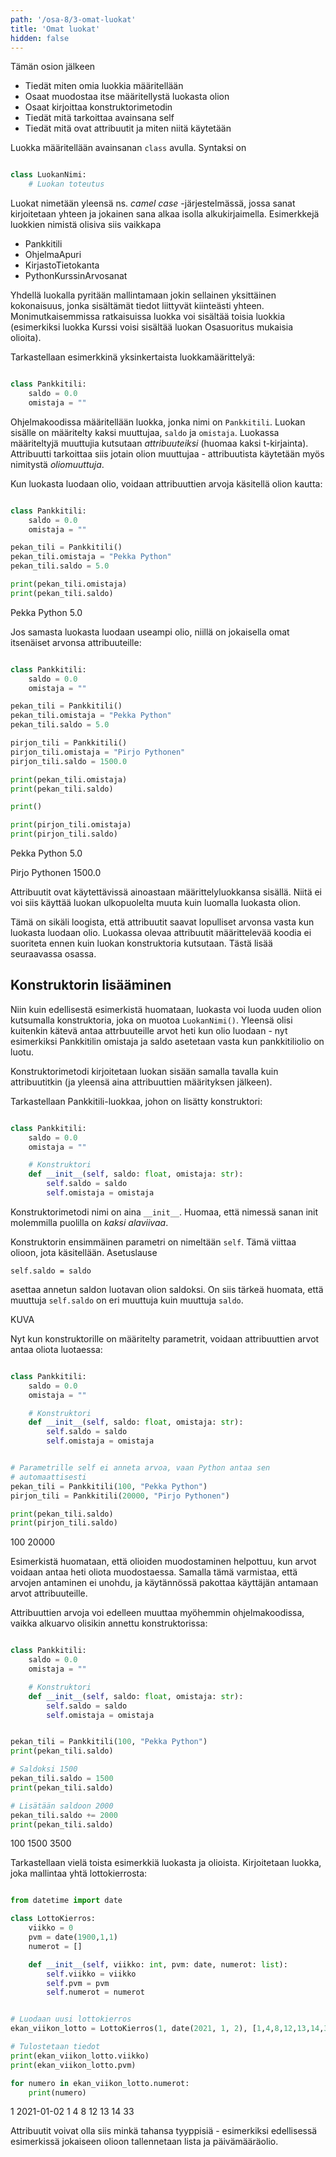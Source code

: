 ```yaml
---
path: '/osa-8/3-omat-luokat'
title: 'Omat luokat'
hidden: false
---
```


<text-box variant='learningObjectives' name='Oppimistavoitteet'>

Tämän osion jälkeen

- Tiedät miten omia luokkia määritellään
- Osaat muodostaa itse määritellystä luokasta olion
- Osaat kirjoittaa konstruktorimetodin
- Tiedät mitä tarkoittaa avainsana self
- Tiedät mitä ovat attribuutit ja miten niitä käytetään

</text-box>

Luokka määritellään avainsanan `class` avulla. Syntaksi on

```python

class LuokanNimi:
    # Luokan toteutus

```

Luokat nimetään yleensä ns. _camel case_ -järjestelmässä, jossa sanat kirjoitetaan yhteen ja jokainen sana alkaa isolla alkukirjaimella. Esimerkkejä luokkien nimistä olisiva siis vaikkapa

* Pankkitili
* OhjelmaApuri
* KirjastoTietokanta
* PythonKurssinArvosanat

Yhdellä luokalla pyritään mallintamaan jokin sellainen yksittäinen kokonaisuus, jonka sisältämät tiedot liittyvät kiinteästi yhteen. Monimutkaisemmissa ratkaisuissa luokka voi sisältää toisia luokkia (esimerkiksi luokka Kurssi voisi sisältää luokan Osasuoritus mukaisia olioita).

Tarkastellaan esimerkkinä yksinkertaista luokkamäärittelyä:

```python

class Pankkitili:
    saldo = 0.0
    omistaja = ""

```

Ohjelmakoodissa määritellään luokka, jonka nimi on `Pankkitili`. Luokan sisälle on määritelty kaksi muuttujaa, `saldo` ja `omistaja`. Luokassa määriteltyjä muuttujia kutsutaan _attribuuteiksi_ (huomaa kaksi t-kirjainta). Attribuutti tarkoittaa siis jotain olion muuttujaa - attribuutista käytetään myös nimitystä _oliomuuttuja_.

Kun luokasta luodaan olio, voidaan attribuuttien arvoja käsitellä olion kautta:

```python

class Pankkitili:
    saldo = 0.0
    omistaja = ""

pekan_tili = Pankkitili()
pekan_tili.omistaja = "Pekka Python"
pekan_tili.saldo = 5.0

print(pekan_tili.omistaja)
print(pekan_tili.saldo)

```

<sample-output>

Pekka Python
5.0

</sample-output>

Jos samasta luokasta luodaan useampi olio, niillä on jokaisella omat itsenäiset arvonsa attribuuteille:

```python

class Pankkitili:
    saldo = 0.0
    omistaja = ""

pekan_tili = Pankkitili()
pekan_tili.omistaja = "Pekka Python"
pekan_tili.saldo = 5.0

pirjon_tili = Pankkitili()
pirjon_tili.omistaja = "Pirjo Pythonen"
pirjon_tili.saldo = 1500.0

print(pekan_tili.omistaja)
print(pekan_tili.saldo)

print()

print(pirjon_tili.omistaja)
print(pirjon_tili.saldo)

```

<sample-output>

Pekka Python
5.0

Pirjo Pythonen
1500.0

</sample-output>

<text-box variant="info" name="Attribuuttien näkyvyys">

Attribuutit ovat käytettävissä ainoastaan määrittelyluokkansa sisällä. Niitä ei voi siis käyttää luokan ulkopuolelta muuta kuin luomalla luokasta olion.

Tämä on sikäli loogista, että attribuutit saavat lopulliset arvonsa vasta kun luokasta luodaan olio. Luokassa olevaa attribuutit määrittelevää koodia ei suoriteta ennen kuin luokan konstruktoria kutsutaan. Tästä lisää seuraavassa osassa.

</text-box>

## Konstruktorin lisääminen

Niin kuin edellisestä esimerkistä huomataan, luokasta voi luoda uuden olion kutsumalla konstruktoria, joka on muotoa `LuokanNimi()`. Yleensä olisi kuitenkin kätevä antaa attrbuuteille arvot heti kun olio luodaan - nyt esimerkiksi Pankkitilin omistaja ja saldo asetetaan vasta kun pankkitiliolio on luotu.

Konstruktorimetodi kirjoitetaan luokan sisään samalla tavalla kuin attribuutitkin (ja yleensä aina attribuuttien määrityksen jälkeen).

Tarkastellaan Pankkitili-luokkaa, johon on lisätty konstruktori:

```python

class Pankkitili:
    saldo = 0.0
    omistaja = ""

    # Konstruktori
    def __init__(self, saldo: float, omistaja: str):
        self.saldo = saldo
        self.omistaja = omistaja

```

Konstruktorimetodi nimi on aina `__init__`. Huomaa, että nimessä sanan init molemmilla puolilla on _kaksi alaviivaa_.

Konstruktorin ensimmäinen parametri on nimeltään `self`. Tämä viittaa olioon, jota käsitellään. Asetuslause

`self.saldo = saldo`

asettaa annetun saldon luotavan olion saldoksi. On siis tärkeä huomata, että muuttuja `self.saldo` on eri muuttuja kuin muuttuja `saldo`.

KUVA

Nyt kun konstruktorille on määritelty parametrit, voidaan attribuuttien arvot antaa oliota luotaessa:

```python

class Pankkitili:
    saldo = 0.0
    omistaja = ""

    # Konstruktori
    def __init__(self, saldo: float, omistaja: str):
        self.saldo = saldo
        self.omistaja = omistaja


# Parametrille self ei anneta arvoa, vaan Python antaa sen
# automaattisesti
pekan_tili = Pankkitili(100, "Pekka Python")
pirjon_tili = Pankkitili(20000, "Pirjo Pythonen")

print(pekan_tili.saldo)
print(pirjon_tili.saldo)

```

<sample-output>

100
20000

</sample-output>

Esimerkistä huomataan, että olioiden muodostaminen helpottuu, kun arvot voidaan antaa heti oliota muodostaessa. Samalla tämä varmistaa, että arvojen antaminen ei unohdu, ja käytännössä pakottaa käyttäjän antamaan arvot attribuuteille.

Attribuuttien arvoja voi edelleen muuttaa myöhemmin ohjelmakoodissa, vaikka alkuarvo olisikin annettu konstruktorissa:

```python

class Pankkitili:
    saldo = 0.0
    omistaja = ""

    # Konstruktori
    def __init__(self, saldo: float, omistaja: str):
        self.saldo = saldo
        self.omistaja = omistaja


pekan_tili = Pankkitili(100, "Pekka Python")
print(pekan_tili.saldo)

# Saldoksi 1500
pekan_tili.saldo = 1500
print(pekan_tili.saldo)

# Lisätään saldoon 2000
pekan_tili.saldo += 2000
print(pekan_tili.saldo)

```

<sample-output>

100
1500
3500

</sample-output>

Tarkastellaan vielä toista esimerkkiä luokasta ja olioista. Kirjoitetaan luokka, joka mallintaa yhtä lottokierrosta:

```python

from datetime import date

class LottoKierros:
    viikko = 0
    pvm = date(1900,1,1)
    numerot = []

    def __init__(self, viikko: int, pvm: date, numerot: list):
        self.viikko = viikko
        self.pvm = pvm
        self.numerot = numerot


# Luodaan uusi lottokierros
ekan_viikon_lotto = LottoKierros(1, date(2021, 1, 2), [1,4,8,12,13,14,33])

# Tulostetaan tiedot
print(ekan_viikon_lotto.viikko)
print(ekan_viikon_lotto.pvm)

for numero in ekan_viikon_lotto.numerot:
    print(numero)

```

<sample-output>

1
2021-01-02
1
4
8
12
13
14
33

</sample-output>

Attribuutit voivat olla siis minkä tahansa tyyppisiä - esimerkiksi edellisessä esimerkissä jokaiseen olioon tallennetaan lista ja päivämääräolio.




